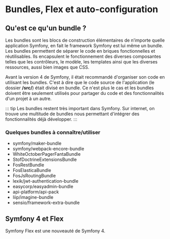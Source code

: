 # Bundles, Flex et auto-configuration

## Qu'est ce qu'un bundle ?
Les bundles sont les blocs de construction élémentaires de n’importe quelle application Symfony, en fait le framework Symfony est lui même un bundle. Les bundles permettent de séparer le code en briques fonctionnelles et réutilisables. Ils encapsulent le fonctionnement des diverses composantes telles que les contrôleurs, le modèle, les templates ainsi que les diverses ressources, aussi bien images que CSS.

Avant la version 4 de Symfony, il était recommandé d'organiser son code en utilisant les bundles. C'est à dire que le code source de l'application (le dossier **/src/**) était divisé en bundle. Ce n'est plus le cas et les bundles doivent être seulement utilisés pour partager du code et des fonctionnalités d'un projet à un autre.

::: tip
Les bundles restent très important dans Symfony. Sur internet, on trouve une multitude de bundles nous permettant d'intégrer des fonctionnalités déjà développer.
:::

### Quelques bundles à connaître/utiliser

- symfony/maker-bundle
- symfony/webpack-encore-bundle
- WhiteOctoberPagerFantaBundle
- StofDoctrineExtensionsBundle
- FosRestBundle
- FosElasticaBundle
- FosJsRoutingBundle
- lexik/jwt-authentication-bundle
- easycorp/easyadmin-bundle
- api-platform/api-pack
- liip/imagine-bundle
- sensio/framework-extra-bundle

## Symfony 4 et Flex

Symfony Flex est une nouveauté de Symfony 4.